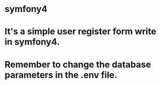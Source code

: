 # symfony4
# It's a simple user register form write in symfony4.
# Remember to change the database parameters in the .env file.
